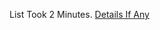 List Took 2 Minutes.
[Details If Any](https://github.com/deathbybandaid/piholeparser/blob/master/RecentRunLogs/parsingscripts/hpHostsPSH.md)

